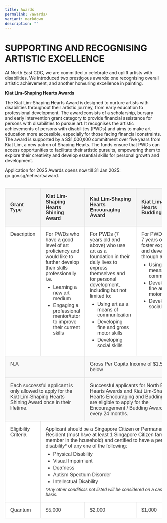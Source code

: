 ```yaml
---
title: Awards
permalink: /awards/
variant: markdown
description: ""
---
```

# SUPPORTING AND RECOGNISING ARTISTIC EXCELLENCE

At North East CDC, we are committed to celebrate and uplift artists with disabilities. We introduced two prestigious awards: one recognising overall artistic achievement, and another honouring excellence in painting.

**Kiat Lim-Shaping Hearts Awards**

The Kiat Lim-Shaping Hearts Award is designed to nurture artists with disabilities throughout their artistic journey, from early education to professional development. The award consists of a scholarship, bursary and early intervention grant category to provide financial assistance for persons with disabilities to pursue art. It recognises the artistic achievements of persons with disabilities (PWDs) and aims to make art education more accessible, especially for those facing financial constraints. The award is supported by a S$1,000,000 commitment over five years from Kiat Lim, a new patron of Shaping Hearts. The funds ensure that PWDs can access opportunities to facilitate their artistic pursuits, empowering them to explore their creativity and develop essential skills for personal growth and development.

Application for 2025 Awards opens now till 31 Jan 2025: go.gov.sg/neheartsaward.

<table style="width: 100%; max-width: 1000px; margin: 2rem auto; border-collapse: collapse; font-family: Arial, sans-serif; color: #333; background: white;"> <thead> <tr> <th style="padding: 1rem; border: 1px solid #ddd; background: #f5f5f5; font-weight: bold; text-align: left;">Grant Type</th> <th style="padding: 1rem; border: 1px solid #ddd; background: #f5f5f5; font-weight: bold; text-align: left;">Kiat Lim-Shaping Hearts<br>Shining Award</th> <th style="padding: 1rem; border: 1px solid #ddd; background: #f5f5f5; font-weight: bold; text-align: left;">Kiat Lim-Shaping Hearts<br>Encouraging Award</th> <th style="padding: 1rem; border: 1px solid #ddd; background: #f5f5f5; font-weight: bold; text-align: left;">Kiat Lim-Shaping Hearts<br>Budding Award</th> </tr> </thead> <tbody> <tr> <td style="padding: 1rem; border: 1px solid #ddd; vertical-align: top;">Description</td> <td style="padding: 1rem; border: 1px solid #ddd; vertical-align: top;"> <p style="margin: 0 0 0.5rem 0;">For PWDs who have a good level of art proficiency and would like to further develop their skills professionally i.e.</p> <ul style="margin: 0.5rem 0; padding-left: 1.5rem;"> <li style="margin: 0.25rem 0;">Learning a new art medium</li> <li style="margin: 0.25rem 0;">Engaging a professional mentor/tutor to improve their current skills</li> </ul> </td> <td style="padding: 1rem; border: 1px solid #ddd; vertical-align: top;"> <p style="margin: 0 0 0.5rem 0;">For PWDs (7 years old and above) who use art as a foundation in their daily lives to express themselves and for personal development, including but not limited to:</p> <ul style="margin: 0.5rem 0; padding-left: 1.5rem;"> <li style="margin: 0.25rem 0;">Using art as a means of communication</li> <li style="margin: 0.25rem 0;">Developing fine and gross motor skills</li> <li style="margin: 0.25rem 0;">Developing social skills</li> </ul> </td> <td style="padding: 1rem; border: 1px solid #ddd; vertical-align: top;"> <p style="margin: 0 0 0.5rem 0;">For PWDs (below 7 years old) to foster expression and development through art:</p> <ul style="margin: 0.5rem 0; padding-left: 1.5rem;"> <li style="margin: 0.25rem 0;">Using art as a means of communication</li> <li style="margin: 0.25rem 0;">Developing fine and gross motor skills</li> <li style="margin: 0.25rem 0;">Developing social skills</li> </ul> </td> </tr> <tr> <td style="padding: 1rem; border: 1px solid #ddd; vertical-align: top; background-color: #f9f9f9;" colspan="2">N.A</td> <td style="padding: 1rem; border: 1px solid #ddd; vertical-align: top; background-color: #f9f9f9;" colspan="2">Gross Per Capita Income of $1,500 and below</td> </tr> <tr> <td style="padding: 1rem; border: 1px solid #ddd; vertical-align: top; background-color: #f9f9f9;" colspan="2">Each successful applicant is only allowed to apply for the Kiat Lim-Shaping Hearts Shining Award once in their lifetime.</td> <td style="padding: 1rem; border: 1px solid #ddd; vertical-align: top; background-color: #f9f9f9;" colspan="2">Successful applicants for North East Hearts Awards and Kiat Lim-Shaping Hearts Encouraging and Budding Awards are eligible to apply for the Encouragement / Budding Award once every 24 months.</td> </tr> <tr> <td style="padding: 1rem; border: 1px solid #ddd; vertical-align: top;">Eligibility Criteria</td> <td style="padding: 1rem; border: 1px solid #ddd; vertical-align: top;" colspan="3"> <p style="margin: 0 0 0.5rem 0;">Applicant should be a Singapore Citizen or Permanent Resident (must have at least 1 Singapore Citizen family member in the household) and certified to have a permanent disability* of any one of the following:</p> <ul style="margin: 0.5rem 0; padding-left: 1.5rem;"> <li style="margin: 0.25rem 0;">Physical Disability</li> <li style="margin: 0.25rem 0;">Visual Impairment</li> <li style="margin: 0.25rem 0;">Deafness</li> <li style="margin: 0.25rem 0;">Autism Spectrum Disorder</li> <li style="margin: 0.25rem 0;">Intellectual Disability</li> </ul> <p style="margin: 0.5rem 0 0 0; font-style: italic; font-size: 0.9em;">*Any other conditions not listed will be considered on a case-by-case basis.</p> </td> </tr> <tr> <td style="padding: 1rem; border: 1px solid #ddd; vertical-align: top;">Quantum</td> <td style="padding: 1rem; border: 1px solid #ddd; vertical-align: top;">$5,000</td> <td style="padding: 1rem; border: 1px solid #ddd; vertical-align: top;">$2,000</td> <td style="padding: 1rem; border: 1px solid #ddd; vertical-align: top;">$1,000</td> </tr> </tbody> </table>